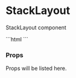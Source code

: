 # StackLayout

StackLayout component

<DocExampleBox>
```html
  <StackLayout>
    <Label text="Label 1" width="50" height="50" backgroundColor="red"/>
    <Label text="Label 2" width="50" height="50" backgroundColor="green"/>
    <Label text="Label 3" width="50" height="50" backgroundColor="blue"/>
    <Label text="Label 4" width="50" height="50" backgroundColor="yellow"/>
  </StackLayout>
```
</DocExampleBox>

### Props

Props will be listed here.